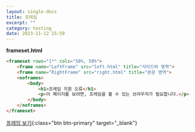 ```yaml
---
layout: single-docs
title: 프레임
excerpt: ""
category: testing
date: 2023-11-12 15:59
---
```


**frameset.html**

```html
<frameset rows="1*" cols="50%, 50%">
	<frame name="LeftFrame" src="left.html" title="사이드바 영역">
	<frame name="RightFrame" src="right.html" title="본문 영역">
	<noframes>
		<body>
			<h1>프레임 지원 오류</h1>
			<p>이 페이지를 보려면, 프레임을 볼 수 있는 브라우저가 필요합니다.</p>
		</body>
	</noframes>
</frameset>
```

[프레임 보기](./frameset.html){:class="btn btn-primary" target="_blank"}

